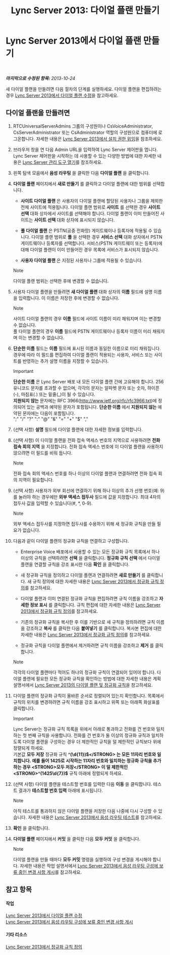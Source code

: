 ﻿---
title: 'Lync Server 2013: 다이얼 플랜 만들기'
TOCTitle: 다이얼 플랜 만들기
ms:assetid: d2fef3d0-7e78-4591-b712-d62ac71d71a5
ms:mtpsurl: https://technet.microsoft.com/ko-kr/library/Gg398909(v=OCS.15)
ms:contentKeyID: 49305122
ms.date: 08/10/2015
mtps_version: v=OCS.15
ms.translationtype: HT
---

# Lync Server 2013에서 다이얼 플랜 만들기

 

_**마지막으로 수정된 항목:** 2013-10-24_

새 다이얼 플랜을 만들려면 다음 절차의 단계를 실행하세요. 다이얼 플랜을 편집하려는 경우 [Lync Server 2013에서 다이얼 플랜 수정](lync-server-2013-modify-a-dial-plan.md)을 참고하세요.

## 다이얼 플랜을 만들려면

1.  RTCUniversalServerAdmins 그룹의 구성원이나 CsVoiceAdministrator, CsServerAdministrator 또는 CsAdministrator 역할의 구성원으로 컴퓨터에 로그온합니다. 자세한 내용은 [Lync Server 2013에서 설치 권한 위임](lync-server-2013-delegate-setup-permissions.md)을 참조하세요.

2.  브라우저 창을 연 다음 Admin URL을 입력하여 Lync Server 제어판을 엽니다. Lync Server 제어판을 시작하는 데 사용할 수 있는 다양한 방법에 대한 자세한 내용은 [Lync Server 관리 도구 열기](lync-server-2013-open-lync-server-administrative-tools.md)를 참조하세요.

3.  왼쪽 탐색 모음에서 **음성 라우팅** 을 클릭한 다음 **다이얼 플랜** 을 클릭합니다.

4.  **다이얼 플랜** 페이지에서 **새로 만들기** 를 클릭하고 다이얼 플랜에 대한 범위를 선택합니다.
    
      - **사이트 다이얼 플랜** 은 사용자의 다이얼 플랜에 할당된 사용자나 그룹을 제외한 전체 사이트에 적용됩니다. 다이얼 플랜 범위로 **사이트** 를 선택한 경우 **사이트 선택** 대화 상자에서 사이트를 선택해야 합니다. 다이얼 플랜이 이미 만들어진 사이트는 **사이트 선택** 대화 상자에 표시되지 않습니다.
    
      - **풀 다이얼 플랜** 은 PSTN(공중 전화망) 게이트웨이나 등록자에 적용될 수 있습니다. 다이얼 플랜 범위로 **풀** 을 선택한 경우 **서비스 선택** 대화 상자에서 PSTN 게이트웨이나 등록자를 선택합니다. 서비스(PSTN 게이트웨이 또는 등록자)에 대해 다이얼 플랜이 이미 만들어진 경우 목록에 서비스가 표시되지 않습니다.
    
      - **사용자 다이얼 플랜** 은 지정된 사용자나 그룹에 적용될 수 있습니다.
    

    > [!NOTE]
    > 다이얼 플랜 범위는 선택한 후에 변경할 수 없습니다.



5.  사용자 다이얼 플랜을 만들려면 **새 다이얼 플랜** 대화 상자의 **이름** 필드에 설명 이름을 입력합니다. 이 이름은 저장한 후에 변경할 수 없습니다.
    

    > [!NOTE]
    > 사이트 다이얼 플랜의 경우 <STRONG>이름</STRONG> 필드에 사이트 이름이 미리 채워지며 이는 변경할 수 없습니다.<BR>풀 다이얼 플랜의 경우 <STRONG>이름</STRONG> 필드에 PSTN 게이트웨이나 등록자 이름이 미리 채워지며 이는 변경할 수 없습니다.



6.  **단순한 이름** 필드는 **이름** 필드에 표시된 이름과 동일한 이름으로 미리 채워집니다. 경우에 따라 이 필드를 편집하여 다이얼 플랜이 적용되는 사용자, 서비스 또는 사이트를 반영하는 추가 설명 이름을 지정할 수 있습니다.
    

    > [!IMPORTANT]
    > <STRONG>단순한 이름</STRONG> 은 Lync Server 배포 내 모든 다이얼 플랜 간에 고유해야 합니다. 256 유니코드 문자를 초과할 수 없으며, 각각의 문자는 알파벳 문자 또는 숫자, 하이픈(-), 마침표(.) 또는 밑줄(_)이 될 수 있습니다.<BR><STRONG>지원되지 않는</STRONG> 문자에는 RFC 3966(http://www.ietf.org/rfc/rfc3966.txt)에 정의되어 있는 공백과 예약된 문자가 포함됩니다. <STRONG>단순한 이름</STRONG> 에서 <STRONG>지원되지 않는</STRONG> 예약된 문자에는 다음이 포함됩니다.<BR>";" "/" "?" ":" "@" "&amp;" "=" "+" "$" ","



7.  (선택 사항) **설명** 필드에 다이얼 플랜에 대한 자세한 정보를 입력합니다.

8.  (선택 사항) 이 다이얼 플랜을 전화 접속 액세스 번호의 지역으로 사용하려면 **전화 접속 회의 지역** 을 지정합니다. 전화 접속 액세스 번호에 이 다이얼 플랜을 사용하지 않으려면 이 필드를 비워 둡니다.
    

    > [!NOTE]
    > 전화 접속 회의 액세스 번호를 하나 이상의 다이얼 플랜과 연결하려면 전화 접속 회의 지역이 필요합니다.



9.  (선택 사항) 사용자가 외부 회선에 연결하기 위해 하나 이상의 추가 선행 번호(예: 9)를 눌러야 하는 경우에만 **외부 액세스 접두사** 필드에 값을 지정합니다. 최대 4자의 접두사 값을 입력할 수 있습니다(\#, \*, 0-9).
    

    > [!NOTE]
    > 외부 액세스 접두사를 지정하면 접두사를 수용하기 위해 새 정규화 규칙을 만들 필요가 없습니다.



10. 다음과 같이 다이얼 플랜의 정규화 규칙을 연결하고 구성합니다.
    
      - Enterprise Voice 배포에서 사용할 수 있는 모든 정규화 규칙 목록에서 하나 이상의 규칙을 선택하려면 **선택** 을 클릭합니다. **정규화 규칙 선택** 에서 다이얼 플랜을 연결할 규칙을 강조 표시한 다음 **확인** 을 클릭합니다.
    
      - 새 정규화 규칙을 정의하고 다이얼 플랜과 연결하려면 **새로 만들기** 를 클릭합니다. 새 규칙 정의에 대한 자세한 내용은 [Lync Server 2013에서 정규화 규칙 정의](lync-server-2013-defining-normalization-rules.md)를 참고하세요.
    
      - 다이얼 플랜과 이미 연결된 정규화 규칙을 편집하려면 규칙 이름을 강조하고 **자세한 정보 표시** 를 클릭합니다. 규칙 편집에 대한 자세한 내용은 [Lync Server 2013에서 정규화 규칙 정의](lync-server-2013-defining-normalization-rules.md)를 참고하세요.
    
      - 기존의 정규화 규칙을 복사한 후 이를 기반으로 새 규칙을 정의하려면 규칙 이름을 강조하고 **복사** 를 클릭한 다음 **붙여넣기** 를 클릭합니다. 복사본 편집에 대한 자세한 내용은 [Lync Server 2013에서 정규화 규칙 정의](lync-server-2013-defining-normalization-rules.md)를 참고하세요.
    
      - 정규화 규칙을 다이얼 플랜에서 제거하려면 규칙 이름을 강조하고 **제거** 를 클릭합니다.
    

    > [!NOTE]
    > 각각의 다이얼 플랜마다 적어도 하나의 정규화 규칙이 연결되어 있어야 합니다. 다이얼 플랜에 필요한 모든 정규화 규칙을 확인하는 방법에 대한 자세한 내용은 계획 설명서에서 <A href="lync-server-2013-dial-plans-and-normalization-rules.md">Lync Server 2013의 다이얼 플랜 및 정규화 규칙</A>을 참고하세요.



11. 다이얼 플랜의 정규화 규칙이 올바른 순서로 정렬되어 있는지 확인합니다. 목록에서 규칙의 위치를 변경하려면 규칙 이름을 강조 표시하고 위쪽 또는 아래쪽 화살표를 클릭합니다.
    

    > [!IMPORTANT]
    > Lync Server는 정규화 규칙 목록을 위에서 아래로 통과하고 전화를 건 번호와 일치하는 첫 번째 규칙을 사용합니다. 전화를 건 번호가 둘 이상의 정규화 규칙과 일치하도록 다이얼 플랜을 구성하는 경우 더 제한적인 규칙을 덜 제한적인 규칙보다 위에 정렬되게 하세요.<BR>기본값 <STRONG>모두 저장</STRONG> 정규화 규칙 <STRONG>^(\d{11})$</STRONG> 는 모든 11자리 번호와 일치합니다. 예를 들어 1425로 시작하는 11자리 번호와 일치하는 정규화 규칙을 추가하는 경우 <STRONG>모두 저장</STRONG> 이 덜 제한적인 <STRONG>^(1425\d{7})$</STRONG> 규칙 아래에 정렬되게 하세요.



12. (선택 사항) 다이얼 플랜을 테스트할 번호를 입력한 다음 **이동** 을 클릭합니다. 테스트 결과가 **테스트할 번호 입력** 아래에 표시됩니다.
    

    > [!NOTE]
    > 아직 테스트를 통과하지 않은 다이얼 플랜을 저장한 다음 나중에 다시 구성할 수 있습니다. 자세한 내용은 <A href="lync-server-2013-test-voice-routing.md">Lync Server 2013에서 음성 라우팅 테스트</A>를 참고하세요.



13. **확인** 을 클릭합니다.

14. **다이얼 플랜** 페이지에서 **커밋** 을 클릭한 다음 **모두 커밋** 을 클릭합니다.
    

    > [!NOTE]
    > 다이얼 플랜을 만들 때마다 <STRONG>모두 커밋</STRONG> 명령을 실행하여 구성 변경을 게시해야 합니다. 자세한 내용은 작업 설명서에서 <A href="lync-server-2013-publish-pending-changes-to-the-voice-routing-configuration.md">Lync Server 2013에서 음성 라우팅 구성에 보류 중인 변경 사항 게시</A>를 참고하세요.



## 참고 항목

#### 작업

[Lync Server 2013에서 다이얼 플랜 수정](lync-server-2013-modify-a-dial-plan.md)  
[Lync Server 2013에서 음성 라우팅 구성에 보류 중인 변경 사항 게시](lync-server-2013-publish-pending-changes-to-the-voice-routing-configuration.md)  

#### 기타 리소스

[Lync Server 2013에서 정규화 규칙 정의](lync-server-2013-defining-normalization-rules.md)


